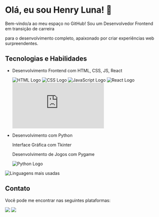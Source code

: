 # Olá, eu sou Henry Luna! 👋

Bem-vindo/a ao meu espaço no GitHub! Sou um Desenvolvedor Frontend em transição de carreira 

para o desenvolvimento completo, apaixonado por criar experiências web surpreendentes.

## Tecnologias e Habilidades

- Desenvolvimento Frontend com HTML, CSS, JS, React
  
  ![HTML Logo](https://img.icons8.com/color/48/000000/html-5.png) ![CSS Logo](https://img.icons8.com/color/48/000000/css3.png) ![JavaScript Logo](https://img.icons8.com/color/48/000000/javascript.png) ![React Logo](https://img.icons8.com/ultraviolet/40/000000/react.png)  ![next.js Logo](https://iconos8.es/icon/yUdJlcKanVbh/next.js) 
- Desenvolvimento com Python
  
  Interface Gráfica com Tkinter
  
  Desenvolvimento de Jogos com Pygame

   ![Python Logo](https://img.icons8.com/color/48/000000/python.png)



![Linguagens mais usadas](https://github-readme-stats.vercel.app/api/top-langs/?username=hluna23&layout=compact&size_weight=0.6&count_weight=0.6&theme=dark)

## Contato

Você pode me encontrar nas seguintes plataformas:

<div> 
  <a href="https://www.linkedin.com/in/henry-luna-0793402a/" target="_blank"><img src="https://img.shields.io/badge/-LinkedIn-%230077B5?style=for-the-badge&logo=linkedin&logoColor=white" target="_blank"></a>
 	<a href="https://twitter.com/HlunaDev23" target="_blank"><img src="https://img.shields.io/twitter/url?url=https%3A%2F%2Ftwitter.com%2FHlunaDev23" target="_blank"></a>
</div>



